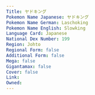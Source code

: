 ```yaml
---
﻿Title: ヤドキング
Pokemon Name Japanese: ヤドキング
Pokemon Name German: Laschoking
Pokemon Name English: Slowking
Language Card: Japanese
National Dex Number: 199
Region: Johto
Regional Form: false
Additional Form: false
Mega: false
Gigantamax: false
Cover: false
Link: 
Owned: 
---
```

